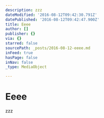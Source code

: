 ```yaml
---
description: zzz
dateModified: '2016-08-12T09:42:30.791Z'
datePublished: '2016-08-12T09:42:47.900Z'
title: Eeee
author: []
publisher: {}
via: {}
starred: false
sourcePath: _posts/2016-08-12-eeee.md
inFeed: true
hasPage: false
inNav: false
_type: MediaObject

---
```

# Eeee

zzz